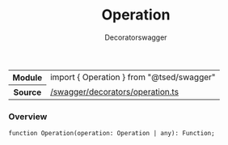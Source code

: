 
<header class="symbol-info-header"><h1 id="operation">Operation</h1><label class="symbol-info-type-label decorator">Decorator</label><label class="api-type-label swagger" title="swagger">swagger</label></header>
<!-- summary -->
<section class="symbol-info"><table class="is-full-width"><tbody><tr><th>Module</th><td><div class="lang-typescript"><span class="token keyword">import</span> { Operation }&nbsp;<span class="token keyword">from</span>&nbsp;<span class="token string">"@tsed/swagger"</span></div></td></tr><tr><th>Source</th><td><a href="https://github.com/Romakita/ts-express-decorators/blob/v4.27.0/src//swagger/decorators/operation.ts#L0-L0">/swagger/decorators/operation.ts</a></td></tr></tbody></table></section>
<!-- overview -->


### Overview


<pre><code class="typescript-lang ">function <span class="token function">Operation</span><span class="token punctuation">(</span>operation<span class="token punctuation">:</span> Operation | <span class="token keyword">any</span><span class="token punctuation">)</span><span class="token punctuation">:</span> Function<span class="token punctuation">;</span></code></pre>


<!-- Parameters -->

<!-- Description -->

<!-- Members -->

